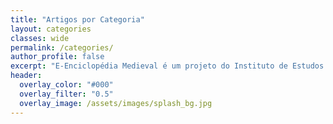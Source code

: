 ```yaml
---
title: "Artigos por Categoria"
layout: categories
classes: wide
permalink: /categories/
author_profile: false
excerpt: "E-Enciclopédia Medieval é um projeto do Instituto de Estudos Medievais"
header:
  overlay_color: "#000"
  overlay_filter: "0.5"
  overlay_image: /assets/images/splash_bg.jpg
---
```


